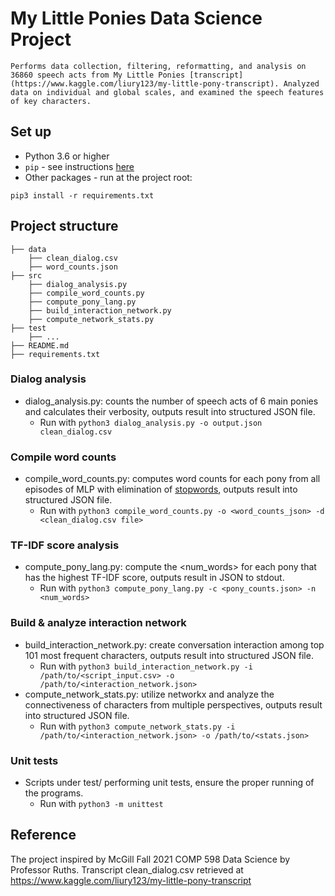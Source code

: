 # My Little Ponies Data Science Project

    Performs data collection, filtering, reformatting, and analysis on 36860 speech acts from My Little Ponies [transcript](https://www.kaggle.com/liury123/my-little-pony-transcript). Analyzed data on individual and global scales, and examined the speech features of key characters.


## Set up
* Python 3.6 or higher
* `pip` - see instructions [here](https://packaging.python.org/tutorials/installing-packages/)
* Other packages - run at the project root:
```
pip3 install -r requirements.txt
```

## Project structure
```
├── data
    ├── clean_dialog.csv
    ├── word_counts.json
├── src
    ├── dialog_analysis.py
    ├── compile_word_counts.py
    ├── compute_pony_lang.py
    ├── build_interaction_network.py
    ├── compute_network_stats.py
├── test
    ├── ...
├── README.md
├── requirements.txt
```
### Dialog analysis
* dialog_analysis.py: counts the number of speech acts of 6 main ponies and calculates their verbosity, outputs result into structured JSON file. 
    - Run with `python3 dialog_analysis.py -o output.json clean_dialog.csv`
### Compile word counts
* compile_word_counts.py: computes word counts for each pony from all episodes of MLP with elimination of [stopwords](https://gist.githubusercontent.com/larsyencken/1440509/raw/53273c6c202b35ef00194d06751d8ef630e53df2/stopwords.txt), outputs result into structured JSON file. 
    - Run with `python3 compile_word_counts.py -o <word_counts_json> -d <clean_dialog.csv file>`
### TF-IDF score analysis
* compute_pony_lang.py: compute the \<num_words\> for each pony that has the highest TF-IDF score, outputs result in JSON to stdout. 
    - Run with `python3 compute_pony_lang.py -c <pony_counts.json> -n <num_words>`
### Build & analyze interaction network
*  build_interaction_network.py: create conversation interaction among top 101 most frequent characters, outputs result into structured JSON file. 
    - Run with `python3 build_interaction_network.py -i /path/to/<script_input.csv> -o /path/to/<interaction_network.json>`
* compute_network_stats.py: utilize networkx and analyze the connectiveness of characters from multiple perspectives, outputs result into structured JSON file. 
    - Run with `python3 compute_network_stats.py -i /path/to/<interaction_network.json> -o /path/to/<stats.json>`
### Unit tests
* Scripts under test/ performing unit tests, ensure the proper running of the programs.
    - Run with `python3 -m unittest`



## Reference
The project inspired by McGill Fall 2021 COMP 598 Data Science by Professor Ruths.
Transcript clean_dialog.csv retrieved at https://www.kaggle.com/liury123/my-little-pony-transcript